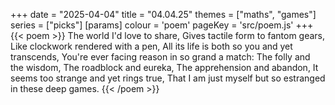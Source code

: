 +++
date = "2025-04-04"
title = "04.04.25"
themes = ["maths", "games"]
series = ["picks"]
[params]
  colour = 'poem'
  pageKey = 'src/poem.js'
+++
{{< poem >}}
The world I'd love to share,
Gives tactile form to fantom gears,
Like clockwork rendered with a pen,
All its life is both so you and yet transcends,
You're ever facing reason in so grand a match:
The folly and the wisdom,
The roadblock and eureka,
The apprehension and abandon,
It seems too strange and yet rings true,
That I am just myself but so estranged in these deep games.
{{< /poem >}}